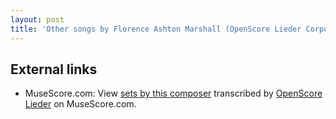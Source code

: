 ```yaml
---
layout: post
title: 'Other songs by Florence Ashton Marshall (OpenScore Lieder Corpus)'
---
```


## External links

- MuseScore.com: View [sets by this composer] transcribed by [OpenScore Lieder] on MuseScore.com.

[sets by this composer]: https://musescore.com/openscore-lieder-corpus/sets/5107542
[OpenScore Lieder]: https://musescore.com/openscore-lieder-corpus

